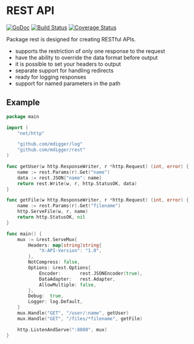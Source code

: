 # REST API
[![GoDoc](https://godoc.org/github.com/mdigger/rest?status.svg)](https://godoc.org/github.com/mdigger/rest)
[![Build Status](https://travis-ci.org/mdigger/rest.svg)](https://travis-ci.org/mdigger/rest)
[![Coverage Status](https://coveralls.io/repos/github/mdigger/rest/badge.svg?branch=master)](https://coveralls.io/github/mdigger/rest?branch=master)

Package rest is designed for creating RESTful APIs.

- supports the restriction of only one response to the request
- have the ability to override the data format before output
- it is possible to set your headers to output
- separate support for handling redirects
- ready for logging responses
- support for named parameters in the path

## Example
```go
package main

import (
	"net/http"

	"github.com/mdigger/log"
	"github.com/mdigger/rest"
)

func getUser(w http.ResponseWriter, r *http.Request) (int, error) {
	name := rest.Params(r).Get("name")
	data := rest.JSON{"name": name}
	return rest.Write(w, r, http.StatusOK, data)
}

func getFile(w http.ResponseWriter, r *http.Request) (int, error) {
	name := rest.Params(r).Get("filename")
	http.ServeFile(w, r, name)
	return http.StatusOK, nil
}

func main() {
	mux := &rest.ServeMux{
		Headers: map[string]string{
			"X-API-Version": "1.0",
		},
		NotCompress: false,
		Options: &rest.Options{
			Encoder:       rest.JSONEncoder(true),
			DataAdapter:   rest.Adapter,
			AllowMultiple: false,
		},
		Debug:  true,
		Logger: log.Default,
	}
	mux.Handle("GET", "/user/:name", getUser)
	mux.Handle("GET", "/files/*filename", getFile)

	http.ListenAndServe(":8080", mux)
}
```
